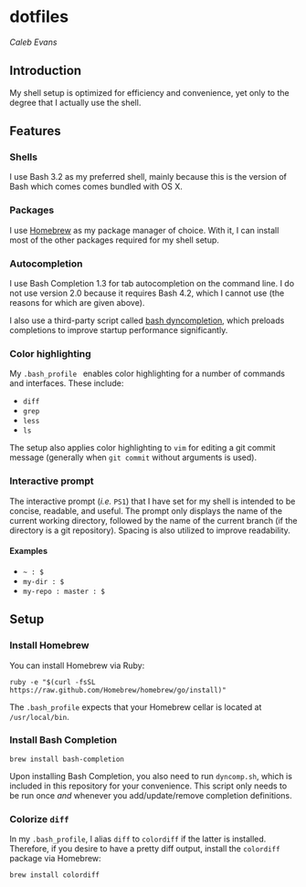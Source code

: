 # dotfiles
*Caleb Evans*

## Introduction

My shell setup is optimized for efficiency and convenience, yet only to the degree that I actually use the shell.

## Features

### Shells

I use Bash 3.2 as my preferred shell, mainly because this is the version of Bash which comes comes bundled with OS X.

### Packages

I use [Homebrew](http://brew.sh/) as my package manager of choice. With it, I can install most of the other packages required for my shell setup.

### Autocompletion

I use Bash Completion 1.3 for tab autocompletion on the command line. I do not use version 2.0 because it requires Bash 4.2, which I cannot use (the reasons for which are given above).

I also use a third-party script called [bash dyncompletion](http://fahdshariff.blogspot.com/2011/09/speeding-up-bash-profile-load-time.html), which preloads completions to improve startup performance significantly.

### Color highlighting

My `.bash_profile ` enables color highlighting for a number of commands and interfaces. These include:

* `diff`
* `grep`
* `less`
* `ls`

The setup also applies color highlighting to `vim` for editing a git commit message (generally when `git commit` without arguments is used).

### Interactive prompt

The interactive prompt (*i.e.* `PS1`) that I have set for my shell is intended to be concise, readable, and useful. The prompt only displays the name of the current working directory, followed by the name of the current branch (if the directory is a git repository). Spacing is also utilized to improve readability.

#### Examples

* `~ : $`
* `my-dir : $`
* `my-repo : master : $`

## Setup

### Install Homebrew

You can install Homebrew via Ruby:

```
ruby -e "$(curl -fsSL https://raw.github.com/Homebrew/homebrew/go/install)"
```

The `.bash_profile` expects that your Homebrew cellar is located at `/usr/local/bin`.

### Install Bash Completion

```
brew install bash-completion
```

Upon installing Bash Completion, you also need to run `dyncomp.sh`, which is included in this repository for your convenience. This script only needs to be run once *and* whenever you add/update/remove completion definitions.

### Colorize `diff`

In my `.bash_profile`, I alias `diff` to `colordiff` if the latter is installed. Therefore, if you desire to have a pretty diff output, install the `colordiff` package via Homebrew:

```
brew install colordiff
```